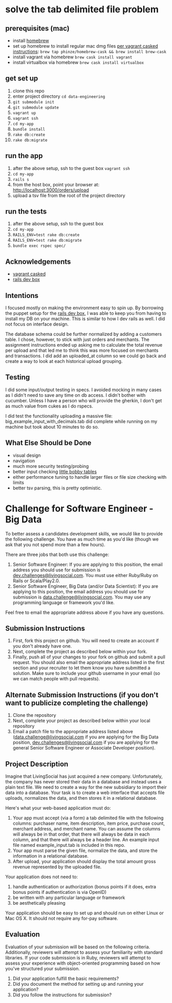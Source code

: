 # solve the tab delimited file problem

## prerequisites (mac)
* install [homebrew](http://brew.sh/) 
* set up homebrew to install regular mac dmg files [per vagrant casked
  instructions](http://jasoncosper.com/vagrant-casked/): 
  `brew tap phinze/homebrew-cask && brew install brew-cask`
* install vagrant via homebrew
  `brew cask install vagrant`
* install virtualbox via homebrew
  `brew cask install virtualbox`

## get set up
1. clone this repo
1. enter project directory
   `cd data-engineering`
1. `git submodule init`
1. `git submodule update`
1. `vagrant up`
1. `vagrant ssh`
1. `cd my-app`
1. `bundle install`
1. `rake db:create`
1. `rake db:migrate`

## run the app
1. after the above setup, ssh to the guest box
   `vagrant ssh`
1. `cd my-app`
1. `rails s`
1. from the host box, point your browser at:
   [http://localhost:3000/orders/upload](http://localhost:3000/orders/upload)
1. upload a tsv file from the root of the project directory

## run the tests
1. after the above setup, ssh to the guest box
1. `cd my-app`
1. `RAILS_ENV=test rake db:create`
1. `RAILS_ENV=test rake db:migrate`
1. `bundle exec rspec spec/`

## Acknowledgements 
* [vagrant casked](http://jasoncosper.com/vagrant-casked/)
* [rails dev box](https://github.com/rails/rails-dev-box) 

## Intentions
I focused mostly on making the environment easy to spin up. By borrowing the
puppet setup for the [rails dev box](https://github.com/rails/rails-dev-box),
I was able to keep you from having to install my DB on your machine. This is
similar to how I dev rails as well. I did not focus on interface design. 

The database schema could be further normalized by adding a customers table. I
chose, however, to stick with just orders and merchants. The assignment
instructions ended up asking me to calculate the total revenue per upload and
that led me to think this was more focused on merchants and transactions. I
did add an uploaded_at column so we could go back and create a way to look at
each historical upload grouping.

## Testing
I did some input/output testing in specs. I avoided mocking in many cases
as I didn't need to save any time on db access. I didn't bother with cucumber.
Unless I have a person who will provide the gherkin, I don't get as much
value from cukes as I do rspecs. 

I did test the functionality uploading a massive file:
big_example_input_with_decimals.tab did complete while running on my machine
but took about 10 minutes to do so. 

## What Else Should be Done
* visual design
* navigation
* much more security testing/probing
* better input checking [little bobby tables](http://xkcd.com/327/)
* either performance tuning to handle larger files or file size checking with
  limits
* better tsv parsing, this is pretty optimistic.

# Challenge for Software Engineer - Big Data 
To better assess a candidates development skills, we would like to provide the following challenge.  You have as much time as you'd like (though we ask that you not spend more than a few hours).

There are three jobs that both use this challenge:

1. Senior Software Engineer: If you are applying to this position, the email address you should use for submission is [dev.challenges@livingsocial.com](dev.challenges@livingsocial.com).  You must use either Ruby/Ruby on Rails or Scala/Play2.0.
1. Senior Software Engineer, Big Data (and/or Data Scientist): If you are applying to this position, the email address you should use for submission is [data.challenge@livingsocial.com](mailto:data.challenge@livingsocial.com).  You may use any programming language or framework you'd like.

Feel free to email the appropriate address above if you have any questions.

## Submission Instructions
1. First, fork this project on github.  You will need to create an account if you don't already have one.
1. Next, complete the project as described below within your fork.
1. Finally, push all of your changes to your fork on github and submit a pull request.  You should also email the appropriate address listed in the first section and your recruiter to let them know you have submitted a solution.  Make sure to include your github username in your email (so we can match people with pull requests).

## Alternate Submission Instructions (if you don't want to publicize completing the challenge)
1. Clone the repository
1. Next, complete your project as described below within your local repository
1. Email a patch file to the appropriate address listed above ([data.challenge@livingsocial.com](mailto:data.challenge@livingsocial.com) if you are applying for the Big Data position, [dev.challenges@livingsocial.com](dev.challenges@livingsocial.com) if you are applying for the general Senior Software Engineer or Associate Developer position).

## Project Description
Imagine that LivingSocial has just acquired a new company.  Unfortunately, the company has never stored their data in a database and instead uses a plain text file.  We need to create a way for the new subsidiary to import their data into a database.  Your task is to create a web interface that accepts file uploads, normalizes the data, and then stores it in a relational database.

Here's what your web-based application must do:

1. Your app must accept (via a form) a tab delimited file with the following columns: purchaser name, item description, item price, purchase count, merchant address, and merchant name.  You can assume the columns will always be in that order, that there will always be data in each column, and that there will always be a header line.  An example input file named example_input.tab is included in this repo.
1. Your app must parse the given file, normalize the data, and store the information in a relational database.
1. After upload, your application should display the total amount gross revenue represented by the uploaded file.

Your application does not need to:

1. handle authentication or authorization (bonus points if it does, extra bonus points if authentication is via OpenID)
1. be written with any particular language or framework
1. be aesthetically pleasing

Your application should be easy to set up and should run on either Linux or Mac OS X.  It should not require any for-pay software.

## Evaluation
Evaluation of your submission will be based on the following criteria. Additionally, reviewers will attempt to assess your familiarity with standard libraries. If your code submission is in Ruby, reviewers will attempt to assess your experience with object-oriented programming based on how you've structured your submission.

1. Did your application fulfill the basic requirements?
1. Did you document the method for setting up and running your application?
1. Did you follow the instructions for submission?
